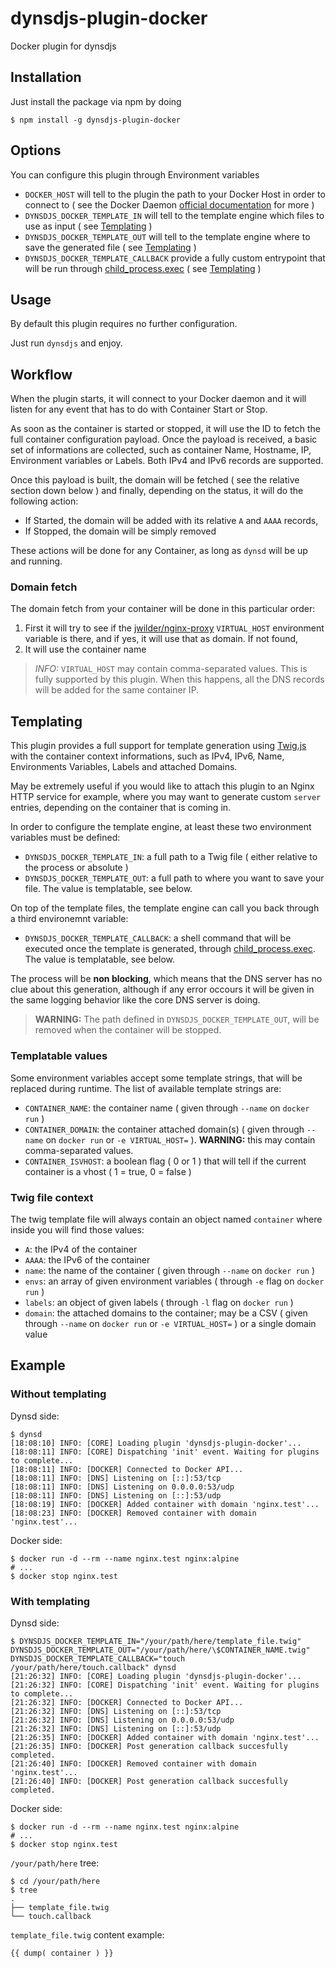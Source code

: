 # dynsdjs-plugin-docker
Docker plugin for dynsdjs

## Installation

Just install the package via npm by doing

```shell
$ npm install -g dynsdjs-plugin-docker
```

## Options

You can configure this plugin through Environment variables

- `DOCKER_HOST` will tell to the plugin the path to your Docker Host in order to connect to ( see the Docker Daemon [official documentation](https://docs.docker.com/engine/reference/commandline/dockerd/#examples) for more )
- `DYNSDJS_DOCKER_TEMPLATE_IN` will tell to the template engine which files to use as input ( see [Templating](#templating) )
- `DYNSDJS_DOCKER_TEMPLATE_OUT` will tell to the template engine where to save the generated file ( see [Templating](#templating) )
- `DYNSDJS_DOCKER_TEMPLATE_CALLBACK` provide a fully custom entrypoint that will be run through [child_process.exec](https://nodejs.org/api/child_process.html#child_process_child_process_exec_command_options_callback) ( see [Templating](#templating) )

## Usage

By default this plugin requires no further configuration.

Just run `dynsdjs` and enjoy.

## Workflow

When the plugin starts, it will connect to your Docker daemon and it will listen for any event that has to do with Container Start or Stop.

As soon as the container is started or stopped, it will use the ID to fetch the full container configuration payload. Once the payload is received, a basic set of informations are collected, such as container Name, Hostname, IP, Environment variables or Labels. Both IPv4 and IPv6 records are supported.

Once this payload is built, the domain will be fetched ( see the relative section down below ) and finally, depending on the status, it will do the following action:

- If Started, the domain will be added with its relative `A` and `AAAA` records,
- If Stopped, the domain will be simply removed

These actions will be done for any Container, as long as `dynsd` will be up and running.

### Domain fetch

The domain fetch from your container will be done in this particular order:

1. First it will try to see if the [jwilder/nginx-proxy](https://github.com/jwilder/nginx-proxy) `VIRTUAL_HOST` environment variable is there, and if yes, it will use that as domain. If not found,
2. It will use the container name

> *INFO:* `VIRTUAL_HOST` may contain comma-separated values. This is fully supported by this plugin. When this happens, all the DNS records will be added for the same container IP.

## Templating

This plugin provides a full support for template generation using [Twig.js](https://github.com/twigjs/twig.js/wiki) with the container context informations, such as IPv4, IPv6, Name, Environments Variables, Labels and attached Domains.

May be extremely useful if you would like to attach this plugin to an Nginx HTTP service for example, where you may want to generate custom `server` entries, depending on the container that is coming in.

In order to configure the template engine, at least these two environment variables must be defined:

- `DYNSDJS_DOCKER_TEMPLATE_IN`: a full path to a Twig file ( either relative to the process or absolute )
- `DYNSDJS_DOCKER_TEMPLATE_OUT`: a full path to where you want to save your file. The value is templatable, see below.

On top of the template files, the template engine can call you back through a third environemnt variable:

- `DYNSDJS_DOCKER_TEMPLATE_CALLBACK`: a shell command that will be executed once the template is generated, through [child_process.exec](https://nodejs.org/api/child_process.html#child_process_child_process_exec_command_options_callback). The value is templatable, see below.

The process will be **non blocking**, which means that the DNS server has no clue about this generation, although if any error occours it will be given in the same logging behavior like the core DNS server is doing.

> **WARNING:** The path defined in `DYNSDJS_DOCKER_TEMPLATE_OUT`, will be removed when the container will be stopped.

### Templatable values

Some environment variables accept some template strings, that will be replaced during runtime. The list of available template strings are:

- `CONTAINER_NAME`: the container name ( given through `--name` on `docker run` )
- `CONTAINER_DOMAIN`: the container attached domain(s) ( given through `--name` on `docker run` or `-e VIRTUAL_HOST=` ).
  **WARNING:** this may contain comma-separated values.
- `CONTAINER_ISVHOST`: a boolean flag ( 0 or 1 ) that will tell if the current container is a vhost ( 1 = true, 0 = false )

### Twig file context

The twig template file will always contain an object named `container` where inside you will find those values:

- `A`: the IPv4 of the container
- `AAAA`: the IPv6 of the container
- `name`: the name of the container ( given through `--name` on `docker run` )
- `envs`: an array of given environment variables ( through `-e` flag on `docker run` )
- `labels`: an object of given labels ( through `-l` flag on `docker run` )
- `domain`: the attached domains to the container; may be a CSV ( given through `--name` on `docker run` or `-e VIRTUAL_HOST=` ) or a single domain value

## Example

### Without templating

Dynsd side:

```shell
$ dynsd
[18:08:10] INFO: [CORE] Loading plugin 'dynsdjs-plugin-docker'...
[18:08:11] INFO: [CORE] Dispatching 'init' event. Waiting for plugins to complete...
[18:08:11] INFO: [DOCKER] Connected to Docker API...
[18:08:11] INFO: [DNS] Listening on [::]:53/tcp
[18:08:11] INFO: [DNS] Listening on 0.0.0.0:53/udp
[18:08:11] INFO: [DNS] Listening on [::]:53/udp
[18:08:19] INFO: [DOCKER] Added container with domain 'nginx.test'...
[18:08:23] INFO: [DOCKER] Removed container with domain 'nginx.test'...
```

Docker side:

```shell
$ docker run -d --rm --name nginx.test nginx:alpine
# ...
$ docker stop nginx.test
```
### With templating

Dynsd side:

```shell
$ DYNSDJS_DOCKER_TEMPLATE_IN="/your/path/here/template_file.twig" DYNSDJS_DOCKER_TEMPLATE_OUT="/your/path/here/\$CONTAINER_NAME.twig" DYNSDJS_DOCKER_TEMPLATE_CALLBACK="touch /your/path/here/touch.callback" dynsd
[21:26:32] INFO: [CORE] Loading plugin 'dynsdjs-plugin-docker'...
[21:26:32] INFO: [CORE] Dispatching 'init' event. Waiting for plugins to complete...
[21:26:32] INFO: [DOCKER] Connected to Docker API...
[21:26:32] INFO: [DNS] Listening on [::]:53/tcp
[21:26:32] INFO: [DNS] Listening on 0.0.0.0:53/udp
[21:26:32] INFO: [DNS] Listening on [::]:53/udp
[21:26:35] INFO: [DOCKER] Added container with domain 'nginx.test'...
[21:26:35] INFO: [DOCKER] Post generation callback succesfully completed.
[21:26:40] INFO: [DOCKER] Removed container with domain 'nginx.test'...
[21:26:40] INFO: [DOCKER] Post generation callback succesfully completed.
```

Docker side:

```shell
$ docker run -d --rm --name nginx.test nginx:alpine
# ...
$ docker stop nginx.test
```

`/your/path/here` tree:

```shell
$ cd /your/path/here
$ tree
.
├── template_file.twig
└── touch.callback
```

`template_file.twig` content example:

```twig
{{ dump( container ) }}
```

